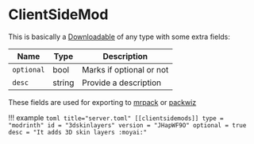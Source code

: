 # ClientSideMod

This is basically a [Downloadable](./downloadable) of any type with some extra fields:

| Name | Type | Description |
| --- | --- | --- |
| `optional` | bool | Marks if optional or not |
| `desc` | string | Provide a description |

These fields are used for exporting to [mrpack]() or [packwiz]()

!!! example
    ```toml title="server.toml"
    [[clientsidemods]]
    type = "modrinth"
    id = "3dskinlayers"
    version = "JHapWF9O"
    optional = true
    desc = "It adds 3D skin layers :moyai:"
    ```
